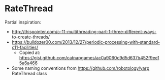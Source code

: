 # RateThread

Partial inspiration:
- http://thispointer.com/c-11-multithreading-part-1-three-different-ways-to-create-threads/
- https://bulldozer00.com/2013/12/27/periodic-processing-with-standard-c11-facilities/
   - Copied at: https://gist.github.com/catnapgames/ac0a9060c9d5d637b452f9ee15a6a466
- Some naming conventions from https://github.com/robotology/yarp RateThread class
